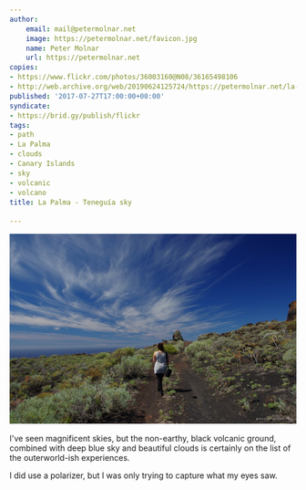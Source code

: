 ```yaml
---
author:
    email: mail@petermolnar.net
    image: https://petermolnar.net/favicon.jpg
    name: Peter Molnar
    url: https://petermolnar.net
copies:
- https://www.flickr.com/photos/36003160@N08/36165498106
- http://web.archive.org/web/20190624125724/https://petermolnar.net/la-palma-teneguia-sky/
published: '2017-07-27T17:00:00+00:00'
syndicate:
- https://brid.gy/publish/flickr
tags:
- path
- La Palma
- clouds
- Canary Islands
- sky
- volcanic
- volcano
title: La Palma - Teneguía sky

---
```


![](la-palma-teneguia-sky.jpg)

I've seen magnificent skies, but the non-earthy, black volcanic ground,
combined with deep blue sky and beautiful clouds is certainly on the
list of the outerworld-ish experiences.

I did use a polarizer, but I was only trying to capture what my eyes
saw.
